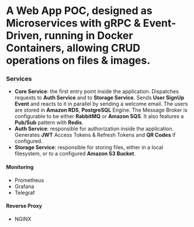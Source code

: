 # A Web App POC, designed as Microservices with gRPC & Event-Driven, running in Docker Containers, allowing CRUD operations on files & images.
### Services
- **Core Service**: the first entry point inside the application. Dispatches requests to **Auth Service** and to **Storage Service**.
  Sends **User SignUp Event** and reacts to it in parallel by sending a welcome email. The users are stored in **Amazon RDS**, **PostgreSQL** Engine.
  The Message Broker is configurable to be either **RabbitMQ** or **Amazon SQS**.
  It also features a **Pub/Sub** pattern with **Redis**.
- **Auth Service**: responsible for authorization inside the application. Generates **JWT** Access Tokens & Refresh Tokens and **QR Codes** if configured.
- **Storage Service**: responsible for storing files, either in a local filesystem, or to a configured **Amazon S3 Bucket**.
#### Monitoring
- Prometheus
- Grafana
- Telegraf
#### Reverse Proxy
- NGINX